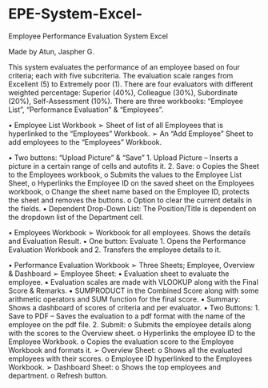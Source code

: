 # EPE-System-Excel-
Employee Performance Evaluation System Excel

Made by Atun, Jaspher G.

This system evaluates the performance of an employee based on four criteria; each with five subcriteria. The evaluation scale ranges from Excellent (5) to Extremely poor (1). There are four evaluators with different weighted percentage: Superior (40%), Colleague (30%), Subordinate (20%), Self-Assessment (10%).
There are three workbooks: “Employee List”, “Performance Evaluation” & “Employees”.

• Employee List Workbook
  ➢  Sheet of list of all Employees that is hyperlinked to the “Employees” Workbook.
  ➢ An “Add Employee” Sheet to add employees to the “Employees” Workbook.
  
  ▪ Two buttons: “Upload Picture” & “Save”
    1. Upload Picture – Inserts a picture in a certain range of cells and
      autofits it.
    2. Save:
      o Copies the Sheet to the Employees workbook,
      o Submits the values to the Employee List Sheet,
      o Hyperlinks the Employee ID on the saved sheet on the
        Employees workbook,
      o Change the sheet name based on the Employee ID, protects
        the sheet and removes the buttons.
      o Option to clear the current details in the fields.
  ▪ Dependent Drop-Down List: The Position/Title is dependent on the dropdown list of the Department cell.

• Employees Workbook
  ➢ Workbook for all employees. Shows the details and Evaluation Result.
  ▪ One button: Evaluate
    1. Opens the Performance Evaluation Workbook and
    2. Transfers the employee details to it.
    
• Performance Evaluation Workbook
  ➢ Three Sheets; Employee, Overview & Dashboard
  ➢ Employee Sheet:
    ▪ Evaluation sheet to evaluate the employee.
    ▪ Evaluation scales are made with VLOOKUP along with the Final Score &
      Remarks.
    ▪ SUMPRODUCT in the Combined Score along with some arithmetic
      operators and SUM function for the final score.
    ▪ Summary: Shows a dashboard of scores of criteria and per evaluator.
    ▪ Two Buttons:
      1. Save to PDF – Saves the evaluation to a pdf format with the name
      of the employee on the pdf file.
      2. Submit:
          o Submits the employee details along with the scores to the
            Overview sheet.
          o Hyperlinks the employee ID to the Employee Workbook.
          o Copies the evaluation score to the Employee Workbook and
            formats it.
  ➢ Overview Sheet:
      o Shows all the evaluated employees with their scores.
      o Employee ID hyperlinked to the Employees Workbook.
  ➢ Dashboard Sheet:
      o Shows the top employees and department.
      o Refresh button.
